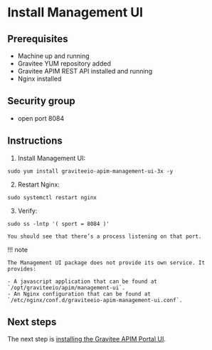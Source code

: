 # Install Management UI

## Prerequisites

* Machine up and running
* Gravitee YUM repository added
* Gravitee APIM REST API installed and running
* Nginx installed

## Security group

* open port 8084

## Instructions

1. Install Management UI:

```
sudo yum install graviteeio-apim-management-ui-3x -y
```

2. Restart Nginx:

```
sudo systemctl restart nginx
```

3. Verify:

```
sudo ss -lntp '( sport = 8084 )'
```

```
You should see that there’s a process listening on that port.
```

!!! note

```
The Management UI package does not provide its own service. It provides:

- A javascript application that can be found at `/opt/graviteeio/apim/management-ui`.
- An Nginx configuration that can be found at `/etc/nginx/conf.d/graviteeio-apim-management-ui.conf`.
```

## Next steps

The next step is [installing the Gravitee APIM Portal UI](installation-guide-amazon-portal-ui.md).
